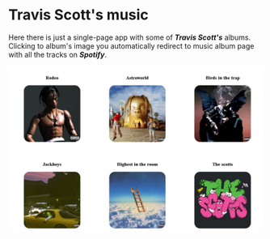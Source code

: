 # Travis Scott's music

Here there is just a single-page app with some of ***Travis Scott's*** albums. 
Clicking to album's image you automatically redirect to music album page with all the tracks on ***Spotify***.



![](/albums.JPG)
